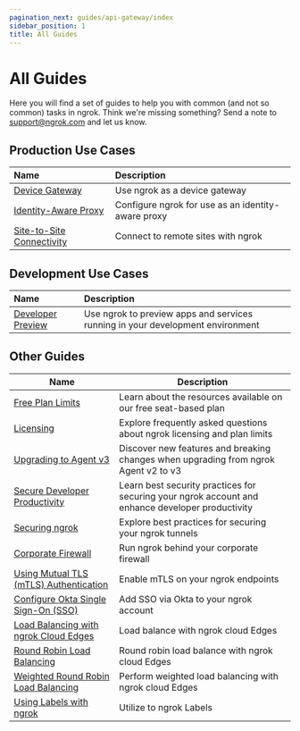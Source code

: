 ```yaml
---
pagination_next: guides/api-gateway/index
sidebar_position: 1
title: All Guides
---
```


# All Guides

Here you will find a set of guides to help you with common (and not so common) tasks in ngrok. Think we're missing something? Send a note to [support@ngrok.com](mailto:support@ngrok.com) and let us know.

## Production Use Cases

| Name                                                   | Description                                        |
| :----------------------------------------------------- | :------------------------------------------------- |
| [Device Gateway](/guides/device-gateway)               | Use ngrok as a device gateway                      |
| [Identity-Aware Proxy](identity-aware-proxy)           | Configure ngrok for use as an identity-aware proxy |
| [Site-to-Site Connectivity](site-to-site-connectivity) | Connect to remote sites with ngrok                 |

## Development Use Cases

| Name                                   | Description                                                                    |
| :------------------------------------- | :----------------------------------------------------------------------------- |
| [Developer Preview](developer-preview) | Use ngrok to preview apps and services running in your development environment |

## Other Guides

| Name                                                                                                             | Description                                                                                      |
| ---------------------------------------------------------------------------------------------------------------- | ------------------------------------------------------------------------------------------------ |
| [Free Plan Limits](other-guides/limits.md)                                                                       | Learn about the resources available on our free seat-based plan                                  |
| [Licensing](other-guides/licensing.md)                                                                           | Explore frequently asked questions about ngrok licensing and plan limits                         |
| [Upgrading to Agent v3](other-guides/upgrade-v2-v3.mdx)                                                          | Discover new features and breaking changes when upgrading from ngrok Agent v2 to v3              |
| [Secure Developer Productivity](other-guides/security-dev-productivity)                                          | Learn best security practices for securing your ngrok account and enhance developer productivity |
| [Securing ngrok](other-guides/securing-your-tunnels.md)                                                          | Explore best practices for securing your ngrok tunnels                                           |
| [Corporate Firewall](other-guides/running-behind-firewalls.md)                                                   | Run ngrok behind your corporate firewall                                                         |
| [Using Mutual TLS (mTLS) Authentication](other-guides/using-tls-mutual-authentication.md)                             | Enable mTLS on your ngrok endpoints                                                              |
| [Configure Okta Single Sign-On (SSO)](other-guides/dashboard-sso-okta-setup.md)                                  | Add SSO via Okta to your ngrok account                                                           |
| [Load Balancing with ngrok Cloud Edges](other-guides/load-balancing-with-cloud-edges.md)                         | Load balance with ngrok cloud Edges                                                              |
| [Round Robin Load Balancing](other-guides/how-to-round-robin-load-balance-with-ngrok-cloud-edges.mdx)            | Round robin load balance with ngrok cloud Edges                                                  |
| [Weighted Round Robin Load Balancing](other-guides/how-to-do-weighted-load-balancing-with-ngrok-cloud-edges.mdx) | Perform weighted load balancing with ngrok cloud Edges                                           |
| [Using Labels with ngrok](other-guides/using-labels-within-ngrok.md)                                             | Utilize to ngrok Labels                                                                          |
